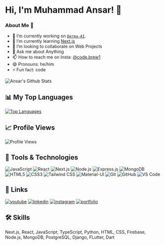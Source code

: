# Hi, I'm Muhammad Ansar! 👋

### About Me 👋

- 🔭 I’m currently working on [`Derma-AI`](https://github.com/Hamzakhvlid/Derma-AI).
- 🌱 I’m currently learning [Next.js](https://nextjs.org/)
- 👯 I’m looking to collaborate on Web Projects
- 💬 Ask me about Anything
- 📫 How to reach me on Insta: [@code.brew1](https://www.instagram.com/code.brew1/)
- 😄 Pronouns: he/him
- ⚡ Fun fact: code

![Ansar's Github Stats](https://github-readme-stats.vercel.app/api?username=ansar062&show_icons=true&theme=react)

## 📊 My Top Languages

[![Top Languages](https://github-readme-stats.vercel.app/api/top-langs/?username=ansar062&layout=compact&theme=radical)](https://github.com/phuc-mai)

## 📈 Profile Views

![Profile Views](https://komarev.com/ghpvc/?username=ansar062&color=brightgreen)

## 🔧 Tools & Technologies 

![JavaScript](https://img.shields.io/badge/JavaScript-F7DF1E?style=flat&logo=javascript&logoColor=black)
![React](https://img.shields.io/badge/React-61DAFB?style=flat&logo=react&logoColor=white)
![Next.js](https://img.shields.io/badge/Next.js-000000?style=flat&logo=next.js&logoColor=white)
![Node.js](https://img.shields.io/badge/Node.js-339933?style=flat&logo=node.js&logoColor=white)
![Express.js](https://img.shields.io/badge/Express.js-000000?style=flat&logo=express&logoColor=white)
![MongoDB](https://img.shields.io/badge/MongoDB-47A248?style=flat&logo=mongodb&logoColor=white)
![HTML5](https://img.shields.io/badge/HTML5-E34F26?style=flat&logo=html5&logoColor=white)
![CSS3](https://img.shields.io/badge/CSS3-1572B6?style=flat&logo=css3&logoColor=white)
![Tailwind CSS](https://img.shields.io/badge/Tailwind%20CSS-38B2AC?style=flat&logo=tailwind-css&logoColor=white)
![Material-UI](https://img.shields.io/badge/Material--UI-0081CB?style=flat&logo=material-ui&logoColor=white)
![Git](https://img.shields.io/badge/Git-F05032?style=flat&logo=git&logoColor=white)
![GitHub](https://img.shields.io/badge/GitHub-181717?style=flat&logo=github&logoColor=white)
![VS Code](https://img.shields.io/badge/VS%20Code-007ACC?style=flat&logo=visual-studio-code&logoColor=white)

## 🔗 Links

[![youtube](https://img.shields.io/badge/youtube-ff0000?style=for-the-badge&logo=youtube&logoColor=white)](https://www.youtube.com/@codebrew1)
[![linkedin](https://img.shields.io/badge/linkedin-0A66C2?style=for-the-badge&logo=linkedin&logoColor=white)](https://www.linkedin.com/in/codebrew1/)
[![instagram](https://img.shields.io/badge/instagram-1DA1F2?style=for-the-badge&logo=instagram&logoColor=white)](http://instagram.com/code.brew1/)
[![portfolio](https://img.shields.io/badge/my_portfolio-000?style=for-the-badge&logo=ko-fi&logoColor=white)](http://muhammad-ansar-portfolio.vercel.app/)


## 🛠 Skills
Next.js, React, JavaScript, TypeScript, Python, HTML, CSS, Firebase, Node.js, MongoDB, PostgreSQL, Django, FLutter, Dart
